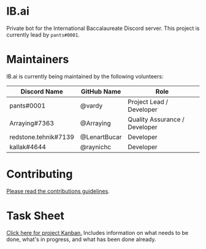 # IB.ai

Private bot for the International Baccalaureate Discord server. This project is currently lead by `pants#0001`. 

# Maintainers

IB.ai is currently being maintained by the following volunteers:

Discord Name | GitHub Name | Role
--- | --- | ---
pants#0001 | @vardy | Project Lead / Developer
Arraying#7363 | @Arraying | Quality Assurance / Developer
redstone.tehnik#7139 | @LenartBucar | Developer
kallak#4644 | @raynichc | Developer

# Contributing

[Please read the contributions guidelines](https://github.com/vardy/IB.ai/wiki/Contributing).

# Task Sheet

[Click here for project Kanban.](https://github.com/vardy/IB.ai/projects/1) Includes information on what needs to be done, what's in progress, and what has been done already.
